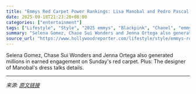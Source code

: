 ```yaml
---
title: "Emmys Red Carpet Power Rankings: Lisa Manobal and Pedro Pascal Top the Style Conversation"
date: 2025-09-18T21:23:20+08:00
categories: ["entertainment"]
tags: ["Lifestyle", "Style", "2025 emmys", "Blackpink", "Chanel", "emmys", "fashion", "Lisa Manobal", "Louis Vuitton", "Pedro Pascal", "style"]
summary: "Selena Gomez, Chase Sui Wonders and Jenna Ortega also generated millions in earned engagement on Sunday's red carpet. Plus: The designer of Manobal's dress talks details."
source_url: "https://www.hollywoodreporter.com/lifestyle/style/emmys-red-carpet-power-rankings-lisa-manobal-pedro-pascal-1236374848/"
---
```


Selena Gomez, Chase Sui Wonders and Jenna Ortega also generated millions in earned engagement on Sunday's red carpet. Plus: The designer of Manobal's dress talks details.

---

*来源: [原文链接](https://www.hollywoodreporter.com/lifestyle/style/emmys-red-carpet-power-rankings-lisa-manobal-pedro-pascal-1236374848/)*

